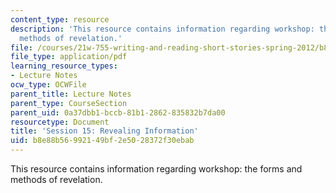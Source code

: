 ```yaml
---
content_type: resource
description: 'This resource contains information regarding workshop: the forms and
  methods of revelation.'
file: /courses/21w-755-writing-and-reading-short-stories-spring-2012/b8e88b56992149bf2e5028372f30ebab_MIT21W_755S12_ses15.pdf
file_type: application/pdf
learning_resource_types:
- Lecture Notes
ocw_type: OCWFile
parent_title: Lecture Notes
parent_type: CourseSection
parent_uid: 0a37dbb1-bccb-81b1-2862-835832b7da00
resourcetype: Document
title: 'Session 15: Revealing Information'
uid: b8e88b56-9921-49bf-2e50-28372f30ebab
---
```

This resource contains information regarding workshop: the forms and methods of revelation.

